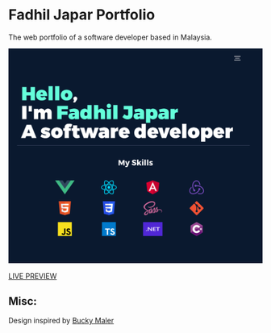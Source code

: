 # Fadhil Japar Portfolio

The web portfolio of a software developer based in Malaysia.

<p align="center">
  <a href="https://fadhilnor.github.io/" target="_blank">
    <img src="assets/img/sample.png" alt="Web Portfolio" />
  </a>
</p>

[LIVE PREVIEW](https://fadhilnor.github.io/)

## Misc:

Design inspired by [Bucky Maler](https://github.com/BuckyMaler)

